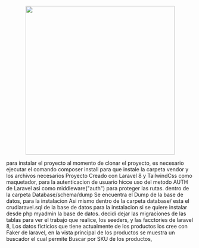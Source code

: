 <p align="center"><a href="https://laravel.com" target="_blank"><img src="https://raw.githubusercontent.com/laravel/art/master/logo-lockup/5%20SVG/2%20CMYK/1%20Full%20Color/laravel-logolockup-cmyk-red.svg" width="400"></a></p>
para instalar el proyecto al momento de clonar el proyecto,  es necesario ejecutar el comando composer install para que instale la carpeta vendor y los archivos necesarios
Proyecto Creado con Laravel 8 y TailwindCss como maquetador,
para la autenticacion de usuario hicce uso del metodo AUTH de Laravel asi como middleware("auth") para proteger las rutas.
dentro de la carpeta Database/schema/dump   Se encuentra el Dump de la base de datos, para la instalacion  Asi mismo dentro de la carpeta database/ esta el crudlaravel.sql de la base de datos para la instalacion si se quiere instalar desde php myadmin la base de datos.
decidi dejar las migraciones de las tablas para ver el trabajo que realice,  los seeders, y las facctories de laravel 8,
Los datos ficticios que tiene actualmente de los productos los cree con Faker de laravel, 
en la vista principal de los productos se muestra un buscador el cual permite Buscar por SKU de los productos, 
<p><img sr="http://box2235.temp.domains/~mottionl/imagnes/wp-content/uploads/2021/02/crud.png" width="450"> </p>
